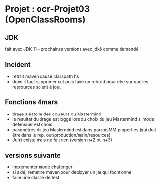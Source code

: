 # Projet : ocr-Projet03 (OpenClassRooms)
 ## JDK
   fait avec JDK 11 - prochaines versions avec jdk8 comme demandé
 ## Incident
  - retrait maven cause classpath hs
  - donc il faut supprimer out puis faire un rebuild pour etre sur
    que les ressources soient à jour.
 ## Fonctions 4mars
  - tirage aléatoire des couleurs du Mastermind
  - le resultat du tirage est loggé lors du choix du jeu Mastermind si mode defensuer est chois
  - paramètres du jeu Mastermind est dans paramsMM.properties (qui doit être dans le rep. out/production/main/resources)
  - Junit existe mais ne fait rien (version n+2 ou n+3)
 ## versions suivante
   - implementer mode challenger
   - si aidé, remettre maven pour deployer un jar qui focntionne
   - faire une classe de test
  

 
